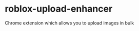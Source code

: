 roblox-upload-enhancer
======================

Chrome extension which allows you to upload images in bulk
